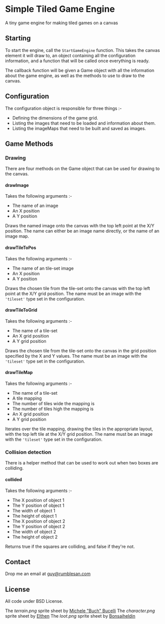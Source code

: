 # Simple Tiled Game Engine

A tiny game engine for making tiled games on a canvas


## Starting

To start the engine, call the `StartGameEngine` function. This takes the canvas element it will draw to, an object containing all the configuration information, and a function that will be called once everything is ready.

The callback function will be given a Game object with all the information about the game engine, as well as the methods to use to draw to the canvas.


## Configuration

The configuration object is responsible for three things :-

* Defining the dimensions of the game grid.
* Listing the images that need to be loaded and information about them.
* Listing the imageMaps that need to be built and saved as images.


## Game Methods

### Drawing

There are four methods on the Game object that can be used for drawing to the canvas.

#### drawImage

Takes the following arguments :-
* The name of an image
* An X position
* A Y position

Draws the named image onto the canvas with the top left point at the X/Y position.
The name can either be an image name directly, or the name of an image map.

#### drawTileToPos

Takes the following arguments :-
* The name of an tile-set image
* An X position
* A Y position

Draws the chosen tile from the tile-set onto the canvas with the top left point at the X/Y grid position.
The name must be an image with the `'tileset'` type set in the configuration.

#### drawTileToGrid

Takes the following arguments :-
* The name of a tile-set
* An X grid position
* A Y grid position

Draws the chosen tile from the tile-set onto the canvas in the grid position specified by the X and Y values.
The name must be an image with the `'tileset'` type set in the configuration.

#### drawTileMap

Takes the following arguments :-
* The name of a tile-set
* A tile mapping
* The number of tiles wide the mapping is
* The number of tiles high the mapping is
* An X grid position
* A Y grid position

Iterates over the tile mapping, drawing the tiles in the appropriate layout, with the top left tile at the X/Y grid position.
The name must be an image with the `'tileset'` type set in the configuration.

### Collision detection

There is a helper method that can be used to work out when two boxes are colliding.

#### collided

Takes the following arguments :-
* The X position of object 1
* The Y position of object 1
* The width of object 1
* The height of object 1
* The X position of object 2
* The Y position of object 2
* The width of object 2
* The height of object 2

Returns true if the squares are colliding, and false if they're not.


## Contact

Drop me an email at guy@rumblesan.com


## License

All code under BSD License.

The *terrain.png* sprite sheet by [Michele "Buch" Bucelli](https://opengameart.org/users/buch)
The *character.png* sprite sheet by [Elthen](https://www.patreon.com/elthen)
The *loot.png* sprite sheet by [Bonsaiheldin](http://bonsaiheld.org)

